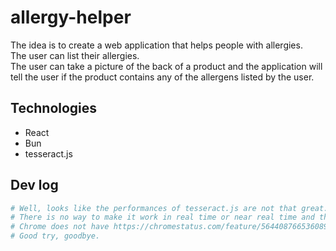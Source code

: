 # allergy-helper

The idea is to create a web application that helps people with allergies.  
The user can list their allergies.  
The user can take a picture of the back of a product and the application will tell the user if the product contains any of the allergens listed by the user.

## Technologies

- React
- Bun
- tesseract.js

## Dev log

```bash
# Well, looks like the performances of tesseract.js are not that great.
# There is no way to make it work in real time or near real time and the quality of the results is not that great.
# Chrome does not have https://chromestatus.com/feature/5644087665360896 text detection by default which is annoying.
# Good try, goodbye.
```
